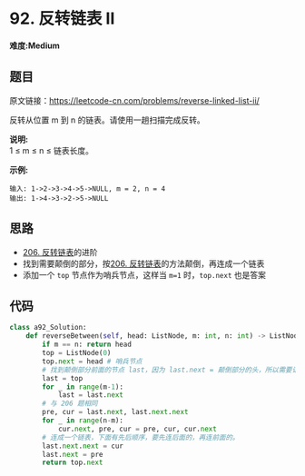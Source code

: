 # 92. 反转链表 II
**难度:Medium**
## 题目
原文链接：https://leetcode-cn.com/problems/reverse-linked-list-ii/

反转从位置 m 到 n 的链表。请使用一趟扫描完成反转。

**说明:**  
1 ≤ m ≤ n ≤ 链表长度。

**示例:**
```
输入: 1->2->3->4->5->NULL, m = 2, n = 4
输出: 1->4->3->2->5->NULL
```

## 思路
* [206. 反转链表](https://github.com/czzbb/leetcode-python/blob/master/code/0206-%E5%8F%8D%E8%BD%AC%E9%93%BE%E8%A1%A8.md)的进阶
* 找到需要颠倒的部分，按[206. 反转链表](https://github.com/czzbb/leetcode-python/blob/master/code/0206-%E5%8F%8D%E8%BD%AC%E9%93%BE%E8%A1%A8.md)的方法颠倒，再连成一个链表
* 添加一个 `top` 节点作为哨兵节点，这样当 `m=1` 时，`top.next` 也是答案

## 代码
```python
class a92_Solution:
    def reverseBetween(self, head: ListNode, m: int, n: int) -> ListNode:
        if m == n: return head
        top = ListNode(0)
        top.next = head # 哨兵节点
        # 找到颠倒部分前面的节点 last，因为 last.next = 颠倒部分的头，所以需要记下
        last = top
        for _ in range(m-1):
            last = last.next
        # 与 206 题相同
        pre, cur = last.next, last.next.next
        for _ in range(n-m):
            cur.next, pre, cur = pre, cur, cur.next
        # 连成一个链表，下面有先后顺序，要先连后面的，再连前面的。
        last.next.next = cur
        last.next = pre
        return top.next
```
